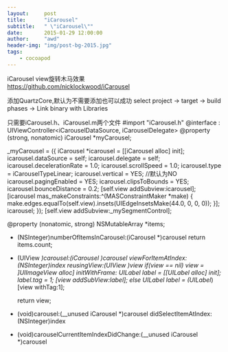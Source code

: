 ```yaml
---
layout:     post
title:      "iCarousel"
subtitle:   " \"iCarousel\""
date:       2015-01-29 12:00:00
author:     "awd"
header-img: "img/post-bg-2015.jpg"
tags:
    - cocoapod
---
```

iCarousel
view旋转木马效果	
https://github.com/nicklockwood/iCarousel

添加QuartzCore,默认为不需要添加也可以成功
select project -> target -> build phases -> Link binary with Libraries

只需要iCarousel.h、iCarousel.m两个文件
#import "iCarousel.h"
@interface : UIViewController<iCarouselDataSource, iCarouselDelegate>
@property (strong, nonatomic) iCarousel *myCarousel;

_myCarousel = ({
        iCarousel *icarousel = [[iCarousel alloc] init];
        icarousel.dataSource = self;
        icarousel.delegate = self;
        icarousel.decelerationRate = 1.0;
        icarousel.scrollSpeed = 1.0;
        icarousel.type = iCarouselTypeLinear;
	icarousel.vertical = YES;				//默认为NO
        icarousel.pagingEnabled = YES;
        icarousel.clipsToBounds = YES;
        icarousel.bounceDistance = 0.2;
        [self.view addSubview:icarousel];
        [icarousel mas_makeConstraints:^(MASConstraintMaker *make) {
            make.edges.equalTo(self.view).insets(UIEdgeInsetsMake(44.0, 0, 0, 0));
        }];
        icarousel;
});
[self.view addSubview:_mySegmentControl];


@property (nonatomic, strong) NSMutableArray *items;

- (NSInteger)numberOfItemsInCarousel:(iCarousel *)carousel
	return items.count;

- (UIView *)carousel:(iCarousel *)carousel viewForItemAtIndex:(NSInteger)index reusingView:(UIView *)view
	if(view == nil)
		view = ]UIImageView alloc] initWithFrame:
		UILabel* label = [[UILabel alloc] init];
		label.tag = 1;
		[view addSubView:label];
	else
		UILabel* label = (UILabel*)[view withTag:1];

	return view;

- (void)carousel:(__unused iCarousel *)carousel didSelectItemAtIndex:(NSInteger)index
- (void)carouselCurrentItemIndexDidChange:(__unused iCarousel *)carousel
